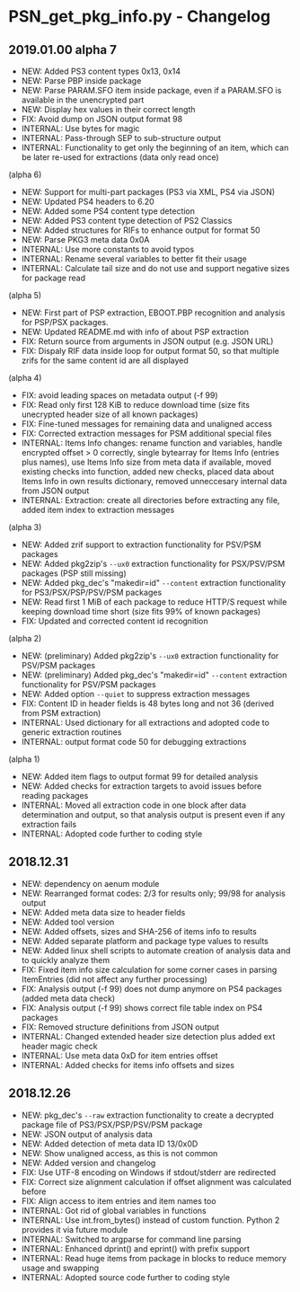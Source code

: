 # PSN_get_pkg_info.py - Changelog

## 2019.01.00 alpha 7
* NEW: Added PS3 content types 0x13, 0x14
* NEW: Parse PBP inside package
* NEW: Parse PARAM.SFO item inside package, even if a PARAM.SFO is available in the unencrypted part
* NEW: Display hex values in their correct length
* FIX: Avoid dump on JSON output format 98
* INTERNAL: Use bytes for magic
* INTERNAL: Pass-through SEP to sub-structure output
* INTERNAL: Functionality to get only the beginning of an item, which can be later re-used for extractions (data only read once)

(alpha 6)
* NEW: Support for multi-part packages (PS3 via XML, PS4 via JSON)
* NEW: Updated PS4 headers to 6.20
* NEW: Added some PS4 content type detection
* NEW: Added PS3 content type detection of PS2 Classics
* NEW: Added structures for RIFs to enhance output for format 50
* NEW: Parse PKG3 meta data 0x0A
* INTERNAL: Use more constants to avoid typos
* INTERNAL: Rename several variables to better fit their usage
* INTERNAL: Calculate tail size and do not use and support negative sizes for package read

(alpha 5)
* NEW: First part of PSP extraction, EBOOT.PBP recognition and analysis for PSP/PSX packages.
* NEW: Updated README.md with info of about PSP extraction
* FIX: Return source from arguments in JSON output (e.g. JSON URL)
* FIX: Dispaly RIF data inside loop for output format 50, so that multiple zrifs for the same content id are all displayed

(alpha 4)
* FIX: avoid leading spaces on metadata output (-f 99)
* FIX: Read only first 128 KiB to reduce download time (size fits unecrypted header size of all known packages)
* FIX: Fine-tuned messages for remaining data and unaligned access
* FIX: Corrected extraction messages for PSM additional special files
* INTERNAL: Items Info changes: rename function and variables, handle encrypted offset > 0 correctly, single bytearray for Items Info (entries plus names), use Items Info size from meta data if available, moved existing checks into function, added new checks, placed data about Items Info in own results dictionary, removed unneccesary internal data from JSON output
* INTERNAL: Extraction: create all directories before extracting any file, added item index to extraction messages

(alpha 3)
* NEW: Added zrif support to extraction functionality for PSV/PSM packages
* NEW: Added pkg2zip's `--ux0` extraction functionality for PSX/PSV/PSM packages (PSP still missing)
* NEW: Added pkg_dec's "makedir=id" `--content` extraction functionality for PS3/PSX/PSP/PSV/PSM packages
* NEW: Read first 1 MiB of each package to reduce HTTP/S request while keeping download time short (size fits 99% of known packages)
* FIX: Updated and corrected content id recognition

(alpha 2)
* NEW: (preliminary) Added pkg2zip's `--ux0` extraction functionality for PSV/PSM packages
* NEW: (preliminary) Added pkg_dec's "makedir=id" `--content` extraction functionality for PSV/PSM packages
* NEW: Added option `--quiet` to suppress extraction messages
* FIX: Content ID in header fields is 48 bytes long and not 36 (derived from PSM extraction)
* INTERNAL: Used dictionary for all extractions and adopted code to generic extraction routines
* INTERNAL: output format code 50 for debugging extractions

(alpha 1)
* NEW: Added item flags to output format 99 for detailed analysis
* NEW: Added checks for extraction targets to avoid issues before reading packages
* INTERNAL: Moved all extraction code in one block after data determination and output, so that analysis output is present even if any extraction fails
* INTERNAL: Adopted code further to coding style

## 2018.12.31
* NEW: dependency on aenum module
* NEW: Rearranged format codes: 2/3 for results only; 99/98 for analysis output
* NEW: Added meta data size to header fields
* NEW: Added tool version
* NEW: Added offsets, sizes and SHA-256 of items info to results
* NEW: Added separate platform and package type values to results
* NEW: Added linux shell scripts to automate creation of analysis data and to quickly analyze them
* FIX: Fixed item info size calculation for some corner cases in parsing ItemEntries (did not affect any further processing)
* FIX: Analysis output (-f 99) does not dump anymore on PS4 packages (added meta data check)
* FIX: Analysis output (-f 99) shows correct file table index on PS4 packages
* FIX: Removed structure definitions from JSON output
* INTERNAL: Changed extended header size detection plus added ext header magic check
* INTERNAL: Use meta data 0xD for item entries offset
* INTERNAL: Added checks for items info offsets and sizes

## 2018.12.26
* NEW: pkg_dec's `--raw` extraction functionality to create a decrypted package file of PS3/PSX/PSP/PSV/PSM package
* NEW: JSON output of analysis data
* NEW: Added detection of meta data ID 13/0x0D
* NEW: Show unaligned access, as this is not common
* NEW: Added version and changelog
* FIX: Use UTF-8 encoding on Windows if stdout/stderr are redirected
* FIX: Correct size alignment calculation if offset alignment was calculated before
* FIX: Align access to item entries and item names too
* INTERNAL: Got rid of global variables in functions
* INTERNAL: Use int.from_bytes() instead of custom function. Python 2 provides it via future module
* INTERNAL: Switched to argparse for command line parsing
* INTERNAL: Enhanced dprint() and eprint() with prefix support
* INTERNAL: Read huge items from package in blocks to reduce memory usage and swapping
* INTERNAL: Adopted source code further to coding style
